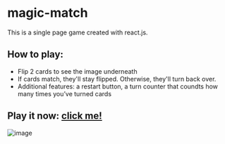 # magic-match
This is a single page game created with react.js.

## How to play:
- Flip 2 cards to see the image underneath
- If cards match, they'll stay flipped. Otherwise, they'll turn back over.
- Additional features: a restart button, a turn counter that coundts how many times you’ve turned cards


## Play it now: <a href="https://kallysalt.github.io/magic-match/">click me!</a>

![image](https://user-images.githubusercontent.com/35176373/177237467-2998922b-4b44-4c91-a9b3-623beafaca28.png)

